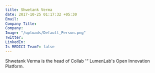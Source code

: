 ```yaml
---
title: Shwetank Verma
date: 2017-10-25 01:17:32 +05:30
Email: 
Company Title: 
Company: 
Image: "/uploads/Default_Person.png"
Twitter: 
LinkedIn: 
Is MEDICI Team?: false
---
```


Shwetank Verma is the head of Collab '“ LumenLab's Open Innovation Platform.